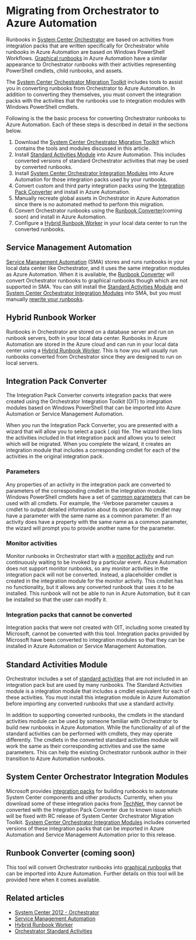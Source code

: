 <properties
   pageTitle="Migrating from Orchestrator to Azure Automation | Windows Azure"
   description="Describes how to migrate runbooks and integration packs from System Center Orchestrator to Azure Automation."
   services="automation"
   documentationCenter=""
   authors="bwren"
   manager="stevenka"
   editor="tysonn" />
<tags
	ms.service="automation"
	ms.date="11/11/2015"
	wacn.date=""/>


# Migrating from Orchestrator to Azure Automation 

Runbooks in [System Center Orchestrator](http://technet.microsoft.com/zh-cn/library/hh237242.aspx) are based on activities from integration packs that are written specifically for Orchestrator while runbooks in Azure Automation are based on Windows PowerShell Workflows.  [Graphical runbooks](/documentation/articles/automation-runbook-types#graphical-runbooks) in Azure Automation have a similar appearance to Orchestrator runbooks with their activities representing PowerShell cmdlets, child runbooks, and assets.

The [System Center Orchestrator Migration Toolkit](http://www.microsoft.com/download/details.aspx?id=47323&WT.mc_id=rss_alldownloads_all) includes tools to assist you in converting runbooks from Orchestrator to Azure Automation.  In addition to converting they themselves, you must convert the integration packs with the activities that the runbooks use to integration modules with Windows PowerShell cmdlets.

Following is the the basic process for converting Orchestrator runbooks to Azure Automation.  Each of these steps is described in detail in the sections below.

1.  Download the [System Center Orchestrator Migration Toolkit](http://www.microsoft.com/download/details.aspx?id=47323&WT.mc_id=rss_alldownloads_all) which contains the tools and modules discussed in this article.
2.  Install [Standard Activities Module](#standard-activities-module) into Azure Automation.  This includes converted versions of standard Orchestrator activities that may be used by converted runbooks.
2.  Install [System Center Orchestrator Integration Modules](#system-center-orchestrator-integration-modules) into Azure Automation for those integration packs used by your runbooks.
3.  Convert custom and third party integration packs using the [Integration Pack Converter](#integration-pack-converter) and install in Azure Automation.
4.  Manually recreate global assets in Orchestrator in Azure Automation since there is no automated method to perform this migration.
5.  Convert Orchestrator runbooks using the [Runbook Converter](#runbook-converter-coming-soon)(coming soon) and install in Azure Automation.
6.  Configure a [Hybrid Runbook Worker](#hybrid-runbook-worker) in your local data center to run the converted runbooks.

## Service Management Automation

[Service Management Automation](http://technet.microsoft.com/zh-cn/library/dn469260.aspx) (SMA) stores and runs runbooks in your local data center like Orchestrator, and it uses the same integration modules as Azure Automation. When it is available, the [Runbook Converter](#runbook-converter-coming-soon) will convert Orchestrator runbooks to graphical runbooks though which are not supported in SMA.  You can still install the [Standard Activities Module](#standard-activities-module) and [System Center Orchestrator Integration Modules](#system-center-orchestrator-integration-modules) into SMA, but you must manually [rewrite your runbooks](http://technet.microsoft.com/zh-cn/library/dn469262.aspx).

## Hybrid Runbook Worker

Runbooks in Orchestrator are stored on a database server and run on runbook servers, both in your local data center.  Runbooks in Azure Automation are stored in the Azure cloud and can run in your local data center using a [Hybrid Runbook Worker](/documentation/articles/automation-hybrid-runbook-worker).  This is how you will usually run runbooks converted from Orchestrator since they are designed to run on local servers.

## Integration Pack Converter

The Integration Pack Converter converts integration packs that were created using the Orchestrator Integration Toolkit (OIT) to integration modules based on Windows PowerShell that can be imported into Azure Automation or Service Management Automation.

When you run the Integration Pack Converter, you are presented with a wizard that will allow you to select a pack (.oip) file.  The wizard then lists the activities included in that integration pack and allows you to select which will be migrated.  When you complete the wizard, it creates an integration module that includes a corresponding cmdlet for each of the activities in the original integration pack.


### Parameters

Any properties of an activity in the integration pack are converted to parameters of the corresponding cmdlet in the integration module.  Windows PowerShell cmdlets have a set of [common parameters](http://technet.microsoft.com/zh-cn/library/hh847884.aspx) that can be used with all cmdlets.  For example, the -Verbose parameter causes a cmdlet to output detailed information about its operation.  No cmdlet may have a parameter with the same name as a common parameter.  If an activity does have a property with the same name as a common parameter, the wizard will prompt you to provide another name for the parameter.

### Monitor activities

Monitor runbooks in Orchestrator start with a [monitor activity](http://technet.microsoft.com/zh-cn/library/hh403827.aspx) and run continuously waiting to be invoked by a particular event.  Azure Automation does not support monitor runbooks, so any monitor activities in the integration pack will not be converted.  Instead, a placeholder cmdlet is created in the integration module for the monitor activity.  This cmdlet has no functionality, but it allows any converted runbook that uses it to be installed.  This runbook will not be able to run in Azure Automation, but it can be installed so that the user can modify it.

### Integration packs that cannot be converted

Integration packs that were not created with OIT, including some created by Microsoft, cannot be converted with this tool.  Integration packs provided by Microsoft have been converted to integration modules so that they can be installed in Azure Automation or Service Management Automation.


## Standard Activities Module

Orchestrator includes a set of [standard activities](http://technet.microsoft.com/zh-cn/library/hh403832.aspx) that are not included in an integration pack but are used by many runbooks.  The Standard Activities module is a integration module that includes a cmdlet equivalent for each of these activities.  You must install this integration module in Azure Automation before importing any converted runbooks that use a standard activity.

In addition to supporting converted runbooks, the cmdlets in the standard activities module can be used by someone familiar with Orchestrator to build new runbooks in Azure Automation.  While the functionality of all of the standard activities can be performed with cmdlets, they may operate differently.  The cmdlets in the converted standard activities module will work the same as their corresponding activities and use the same parameters.  This can help the existing Orchestrator runbook author in their transition to Azure Automation runbooks.

## System Center Orchestrator Integration Modules
Microsoft provides [integration packs](http://technet.microsoft.com/zh-cn/library/hh295851.aspx) for building runbooks to automate System Center components and other products.  Currently, when you download some of these integration packs from [TechNet](http://www.microsoft.com/download/details.aspx?id=39622), they cannot be converted with the Integration Pack Converter due to known issue which will be fixed with RC release of System Center Orchestrator Migration Toolkit.  [System Center Orchestrator Integration Modules](http://www.microsoft.com/download/details.aspx?id=47324&WT.mc_id=rss_alldownloads_all) includes converted versions of these integration packs that can be imported in Azure Automation and Service Management Automation prior to this release.

## Runbook Converter (coming soon)

This tool will convert Orchestrator runbooks into [graphical runbooks](/documentation/articles/automation-runbook-types#graph-runbooks) that can be imported into Azure Automation.  Further details on this tool will be provided here when it comes available.

## Related articles

- [System Center 2012 - Orchestrator](http://technet.microsoft.com/zh-cn/library/hh237242.aspx)
- [Service Management Automation](https://technet.microsoft.com/zh-cn/library/dn469260.aspx)
- [Hybrid Runbook Worker](/documentation/articles/automation-hybrid-runbook-worker)
- [Orchestrator Standard Activities](http://technet.microsoft.com/zh-cn/library/hh403832.aspx)
 
